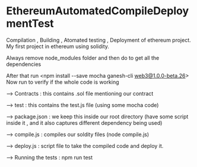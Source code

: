 # EthereumAutomatedCompileDeploymentTest
Compilation , Building , Atomated testing , Deployment of ethereum project. My first project in ethereum using solidity.


Always remove node_modules folder and then do <node install updates> to get all the dependencies

After that run <npm install --save mocha ganesh-cli web3@1.0.0-beta.26>
Now run <npm run test> to verify if the whole code is working


 --> Contracts : this contains .sol file mentioning our contract
 
 --> test : this contains the test.js file (using some mocha code)
 
 --> package.json : we keep this inside our root directory (have some script inside it , and it also captures different dependency being used)
 
 --> compile.js : compiles our soldity files (node compile.js)
 
 --> deploy.js : script file to take the compiled code and deploy it.
 
--> Running the tests : npm run test
